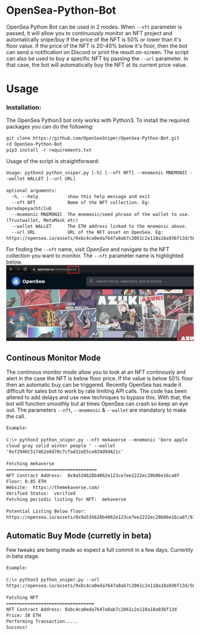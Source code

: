 # OpenSea-Python-Bot
OpenSea Python Bot can be used in 2 modes. When `--nft` parameter is passed, it will allow you to continuously monitor an NFT project and automatically snipe/buy if the price of the NFT is 50% or lower than it's floor value. If the price of the NFT is 20-40% below it's floor, then the bot can send a notification on Discord or print the result on-screen. The script can also be used to buy a specific NFT by passing the `--url` parameter. In that case, the bot will automatically buy the NFT at its current price value.

# Usage
### Installation:

The OpenSea Python3 bot only works with Python3. To install the required packages you can do the following:
```
git clone https://github.com/OpenSeaSniper/OpenSea-Python-Bot.git
cd OpenSea-Python-Bot
pip3 install -r requirements.txt
```
Usage of the script is straightforward:
```
Usage: python3 python_sniper.py [-h] [--nft NFT] --mnemonic MNEMONIC --wallet WALLET [--url URL]

optional arguments:
  -h, --help           show this help message and exit
  --nft NFT            Name of the NFT collection. Eg: boredapeyachtclub
  --mnemonic MNEMONIC  The mnemonic/seed phrase of the wallet to use.(Trustwallet, MetaMask etc)
  --wallet WALLET      The ETH address linked to the mnemonic above.
  --url URL            URL of the NFT asset on OpenSea. Eg: https://opensea.io/assets/0xbc4ca0eda7647a8ab7c2061c2e118a18a936f13d/5875

```

For finding the `--nft` name, visit *OpenSea* and navigate to the NFT collection you want to monitor. The `--nft` parameter name is highlighted below.
<img src="/images/nft-name.png" alt="NFT Name"/>



## Continous Monitor Mode
The continous monitor mode allow you to look at an NFT continously and alert in the case the NFT is below floor price. If the value is below 50% floor then an automatic buy can be triggered. Recently OpenSea has made it difficult for sales bot to work by rate limiting API calls. The code has been altered to add delays and use new techniques to bypass this. With that, the bot will function smoothly but at times OpenSea can crash so keep an eye out. The parameters `--nft`, `--mnemonic` & `--wallet` are mandatory to make the call.
```
Example:

C:\> python3 python_sniper.py --nft mekaverse --mnemonic 'bore apple cloud gray solid winter people ' --wallet '0xf2946C517462e8d70c7cfad32eE5ce024d9dA21c'

Fetching mekaverse
==================================
NFT Contract Address:  0x9a534628b4062e123ce7ee2222ec20b86e16ca8f
Floor: 0.85 ETH
Website:  https://themekaverse.com/
Verified Status:  verified
Fetching periodic listing for NFT:  mekaverse

Potential Listing Below floor: https://opensea.io/assets/0x9a534628b4062e123ce7ee2222ec20b86e16ca8f/6186
```

## Automatic Buy Mode (curretly in beta)
Few tweaks are being made so expect a full commit in a few days. Currently in beta stage.
```
Example:

C:\> python3 python_sniper.py --url https://opensea.io/assets/0xbc4ca0eda7647a8ab7c2061c2e118a18a936f13d/5875

Fetching NFT
=================================
NFT Contract Address: 0xbc4ca0eda7647a8ab7c2061c2e118a18a936f13d
Price: 38 ETH
Performing Transaction.....
Success!
```
